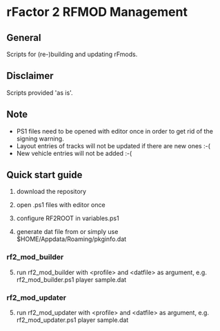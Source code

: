 # rFactor 2 RFMOD Management

## General

Scripts for (re-)building and updating rFmods.

## Disclaimer

Scripts provided 'as is'.

## Note

- PS1 files need to be opened with editor once in order to get rid of the signing warning.
- Layout entries of tracks will not be updated if there are new ones :-(
- New vehicle entries will not be added :-(

## Quick start guide

1. download the repository

2. open .ps1 files with editor once

3. configure RF2ROOT in variables.ps1

4. generate dat file from or simply use $HOME/Appdata/Roaming/pkginfo.dat

### rf2_mod_builder

5. run rf2_mod_builder with \<profile\> and \<datfile\> as argument, e.g. rf2_mod_builder.ps1 player sample.dat

### rf2_mod_updater

5. run rf2_mod_updater with \<profile\> and \<datfile\> as argument, e.g. rf2_mod_updater.ps1 player sample.dat
